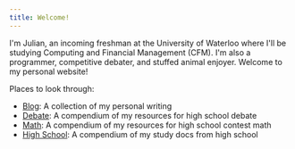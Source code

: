 ```yaml
---
title: Welcome!
---
```

I'm Julian, an incoming freshman at the University of Waterloo where I'll be studying Computing and Financial Management (CFM). I'm also a programmer, competitive debater, and stuffed animal enjoyer. Welcome to my personal website!

Places to look through:
- [Blog](zhaju.github.io/blog): A collection of my personal writing
- [Debate](zhaju.github.io/debate): A compendium of my resources for high school debate
- [Math](zhaju.github.io/math): A compendium of my resources for high school contest math
- [High School](zhaju.github.io/high-school): A compendium of my study docs from high school